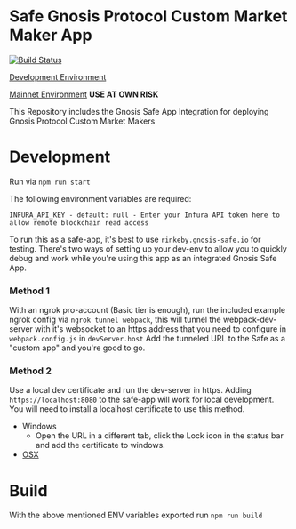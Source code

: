 # Safe Gnosis Protocol Custom Market Maker App
[![Build Status](https://travis-ci.com/gnosis/safe-cmm-app-react.svg?branch=development)](https://travis-ci.com/gnosis/safe-cmm-app-react)

[Development Environment](https://safe-cmm.dev.gnosisdev.com)

[Mainnet Environment](https://safe-cmm.mainnet.gnosisdev.com) **USE AT OWN RISK**


This Repository includes the Gnosis Safe App Integration for deploying Gnosis Protocol Custom Market Makers

# Development

Run via `npm run start`

The following environment variables are required:
```
INFURA_API_KEY - default: null - Enter your Infura API token here to allow remote blockchain read access
```

To run this as a safe-app, it's best to use `rinkeby.gnosis-safe.io` for testing. There's two ways of 
setting up your dev-env to allow you to quickly debug and work while you're using this app as an
integrated Gnosis Safe App.

### Method 1
With an ngrok pro-account (Basic tier is enough), run the included example ngrok config via `ngrok tunnel webpack`,
this will tunnel the webpack-dev-server with it's websocket to an https address that you need to configure in 
`webpack.config.js` in `devServer.host`
Add the tunneled URL to the Safe as a "custom app" and you're good to go.

### Method 2
Use a local dev certificate and run the dev-server in https. Adding `https://localhost:8080` to the safe-app will work
for local development. You will need to install a localhost certificate to use this method.
- Windows
  - Open the URL in a different tab, click the Lock icon in the status bar and add the certificate to windows.
- [OSX](https://gist.github.com/pgilad/63ddb94e0691eebd502deee207ff62bd)

# Build

With the above mentioned ENV variables exported run
`npm run build`


